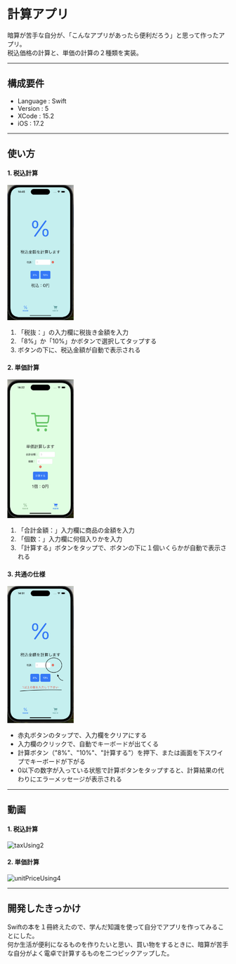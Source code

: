 # 計算アプリ

暗算が苦手な自分が、「こんなアプリがあったら便利だろう」と思って作ったアプリ。<br>
税込価格の計算と、単価の計算の２種類を実装。

---
## 構成要件
* Language : Swift
* Version : 5
* XCode : 15.2
* iOS : 17.2

---
## 使い方
#### 1. 税込計算

<img src="スクリーンショット 2024-05-29 14.45.09.png" width="30%">

1. 「税抜：」の入力欄に税抜き金額を入力
1. 「8%」か「10%」かボタンで選択してタップする
1. ボタンの下に、税込金額が自動で表示される

#### 2. 単価計算

<img src="スクリーンショット 2024-05-29 14.32.11.png" width="30%">

1. 「合計金額：」入力欄に商品の金額を入力
1. 「個数：」入力欄に何個入りかを入力
1. 「計算する」ボタンをタップで、ボタンの下に１個いくらかが自動で表示される

#### 3. 共通の仕様

<img src="スクリーンショット 2024-05-29 14.51.25.png" width="30%">

* 赤丸ボタンのタップで、入力欄をクリアにする
* 入力欄のクリックで、自動でキーボードが出てくる
* 計算ボタン（"8%"、"10%"、"計算する"）を押下、または画面を下スワイプでキーボードが下がる
* 0以下の数字が入っている状態で計算ボタンをタップすると、計算結果の代わりにエラーメッセージが表示される

---
## 動画
#### 1. 税込計算

![taxUsing2](https://github.com/Natsukotochobi/CalculationApp/assets/105856391/f3eff1d7-3e4e-4906-a9bb-f33df9fda11a)

#### 2. 単価計算

![unitPriceUsing4](https://github.com/Natsukotochobi/CalculationApp/assets/105856391/6680e709-e667-445b-81bc-f4c14af8fc94)

---

## 開発したきっかけ
Swiftの本を１冊終えたので、学んだ知識を使って自分でアプリを作ってみることにした。<br>
何か生活が便利になるものを作りたいと思い、買い物をするときに、暗算が苦手な自分がよく電卓で計算するものを二つピックアップした。

